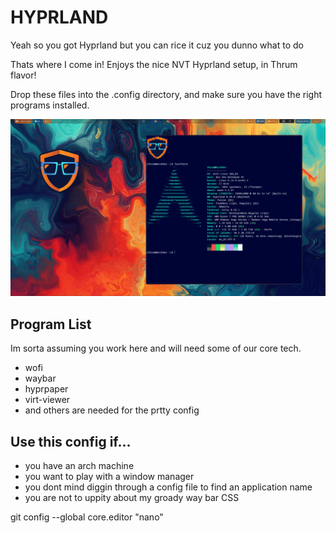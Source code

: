 # HYPRLAND

Yeah so you got Hyprland but you can rice it cuz you dunno what to do

Thats where I come in! Enjoys the nice NVT Hyprland setup, in Thrum flavor!

Drop these files into the .config directory, and make sure you have the right programs installed.

![alt text](https://github.com/ThrumWindsock/NVTHyprland/blob/main/hyprnvtdemo.png "Shes a looker")


## Program List

Im sorta assuming you work here and will need some of our core tech.

* wofi
* waybar
* hyprpaper
* virt-viewer
* and others are needed for the prtty config

## Use this config if...
* you have an arch machine
* you want to play with a window manager
* you dont mind diggin through a config file to find an application name
* you are not to uppity about my groady way bar CSS

git config --global core.editor "nano"
